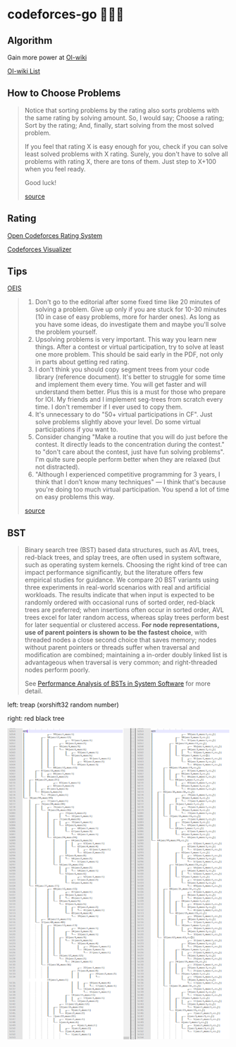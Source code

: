 # codeforces-go 💭💡🎈

## Algorithm

Gain more power at [OI-wiki](https://oi-wiki.org/graph/min-circle/)

[OI-wiki List](https://github.com/OI-wiki/OI-wiki/issues/187)

## How to Choose Problems

> Notice that sorting problems by the rating also sorts problems with the same rating by solving amount. 
> So, I would say; Choose a rating; Sort by the rating; And, finally, start solving from the most solved problem.
>
> If you feel that rating X is easy enough for you, check if you can solve least solved problems with X rating. 
> Surely, you don't have to solve all problems with rating X, there are tons of them. Just step to X+100 when you feel ready.
>
> Good luck!
>
> [source](https://codeforces.com/blog/entry/65406?#comment-494043)

## Rating

[Open Codeforces Rating System](https://codeforces.com/blog/entry/20762)

[Codeforces Visualizer](https://cfviz.netlify.com/virtual-rating-change.html)

## Tips

[OEIS](https://oeis.org/)

> 1. Don't go to the editorial after some fixed time like 20 minutes of solving a problem. Give up only if you are stuck for 10-30 minutes (10 in case of easy problems, more for harder ones). As long as you have some ideas, do investigate them and maybe you'll solve the problem yourself.
> 2. Upsolving problems is very important. This way you learn new things. After a contest or virtual participation, try to solve at least one more problem. This should be said early in the PDF, not only in parts about getting red rating.
> 3. I don't think you should copy segment trees from your code library (reference document). It's better to struggle for some time and implement them every time. You will get faster and will understand them better. Plus this is a must for those who prepare for IOI. My friends and I implement seg-trees from scratch every time. I don't remember if I ever used to copy them.
> 4. It's unnecessary to do "50+ virtual participations in CF". Just solve problems slightly above your level. Do some virtual participations if you want to.
> 5. Consider changing "Make a routine that you will do just before the contest. It directly leads to the concentration during the contest." to "don't care about the contest, just have fun solving problems". I'm quite sure people perform better when they are relaxed (but not distracted).
> 6. "Although I experienced competitive programming for 3 years, I think that I don’t know many techniques" — I think that's because you're doing too much virtual participation. You spend a lot of time on easy problems this way.
>
> [source](https://codeforces.com/blog/entry/66909?#comment-517968)

## BST

> Binary search tree (BST) based data structures, such as AVL trees, red-black trees, and splay trees, are often used in system software, such as operating system kernels. 
> Choosing the right kind of tree can impact performance significantly, but the literature offers few empirical studies for guidance. 
> We compare 20 BST variants using three experiments in real-world scenarios with real and artificial workloads. 
> The results indicate that when input is expected to be randomly ordered with occasional runs of sorted order, red-black trees are preferred; 
> when insertions often occur in sorted order, AVL trees excel for later random access, whereas splay trees perform best for later sequential or clustered access. 
> **For node representations, use of parent pointers is shown to be the fastest choice**, with threaded nodes a close second choice that saves memory; nodes without parent pointers or threads suffer when traversal and modification are combined; maintaining a in-order doubly linked list is advantageous when traversal is very common; and right-threaded nodes perform poorly.
>
> See [Performance Analysis of BSTs in System Software](misc/Performance%20Analysis%20of%20BSTs%20in%20System%20Software.pdf) for more detail.

left: treap (xorshift32 random number)

right: red black tree

![](misc/bst.png)
